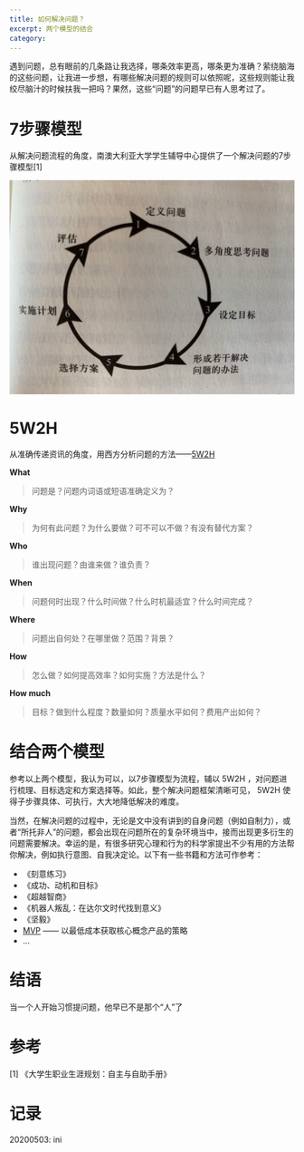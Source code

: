 ```yaml
---
title: 如何解决问题？
excerpt: 两个模型的结合
category: 
---
```


遇到问题，总有眼前的几条路让我选择，哪条效率更高，哪条更为准确？萦绕脑海的这些问题，让我进一步想，有哪些解决问题的规则可以依照呢，这些规则能让我绞尽脑汁的时候扶我一把吗？果然，这些“问题”的问题早已有人思考过了。

# 7步骤模型

从解决问题流程的角度，南澳大利亚大学学生辅导中心提供了一个解决问题的7步骤模型[1]

![7-step model](/assets/images/7-step-model.jpg)

# 5W2H

从准确传递资讯的角度，用西方分析问题的方法——[5W2H](https://baike.baidu.com/item/5W2H%E5%88%86%E6%9E%90%E6%B3%95/8111597?fromtitle=5W2H&fromid=17202456)

**What**

> 问题是？问题内词语或短语准确定义为？

**Why**

> 为何有此问题？为什么要做？可不可以不做？有没有替代方案？

**Who**

> 谁出现问题？由谁来做？谁负责？

**When**

> 问题何时出现？什么时间做？什么时机最适宜？什么时间完成？

**Where**

> 问题出自何处？在哪里做？范围？背景？

**How**

> 怎么做？如何提高效率？如何实施？方法是什么？

**How much**

> 目标？做到什么程度？数量如何？质量水平如何？费用产出如何？



# 结合两个模型

参考以上两个模型，我认为可以，以7步骤模型为流程，辅以 5W2H ，对问题进行梳理、目标选定和方案选择等。如此，整个解决问题框架清晰可见， 5W2H 使得子步骤具体、可执行，大大地降低解决的难度。

当然，在解决问题的过程中，无论是文中没有讲到的自身问题（例如自制力），或者“所托非人”的问题，都会出现在问题所在的复杂环境当中，接而出现更多衍生的问题需要解决。幸运的是，有很多研究心理和行为的科学家提出不少有用的方法帮你解决，例如执行意图、自我决定论。以下有一些书籍和方法可作参考：

- 《刻意练习》
- 《成功、动机和目标》
- 《超越智商》
- 《机器人叛乱：在达尔文时代找到意义》
- 《坚毅》
- [MVP](https://zh.wikipedia.org/wiki/%E6%9C%80%E7%B0%A1%E5%8F%AF%E8%A1%8C%E7%94%A2%E5%93%81) —— 以最低成本获取核心概念产品的策略
- ...

# 结语

当一个人开始习惯提问题，他早已不是那个“人”了

# 参考

[1] 《大学生职业生涯规划：自主与自助手册》

# 记录

20200503: ini